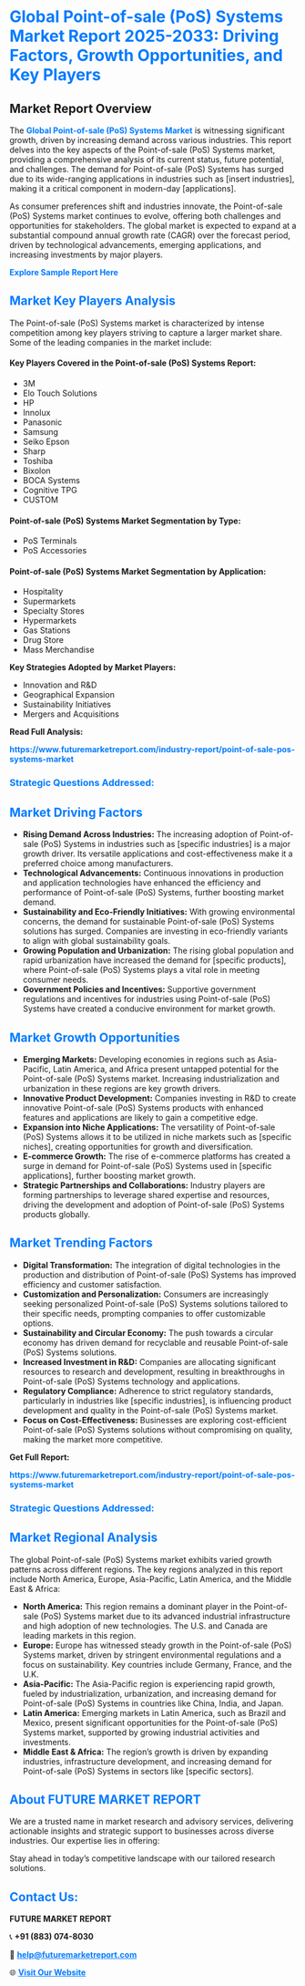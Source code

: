 <h1 style="color: #007BFF;">Global Point-of-sale (PoS) Systems Market Report 2025-2033: Driving Factors, Growth Opportunities, and Key Players</h1>

<section id="overview">
<h2>Market Report Overview</h2>
<p>The <a href="https://www.futuremarketreport.com/industry-report/point-of-sale-pos-systems-market" style="color: #007BFF; text-decoration: none;"><strong>Global Point-of-sale (PoS) Systems Market</strong></a> is witnessing significant growth, driven by increasing demand across various industries. This report delves into the key aspects of the Point-of-sale (PoS) Systems market, providing a comprehensive analysis of its current status, future potential, and challenges. The demand for Point-of-sale (PoS) Systems has surged due to its wide-ranging applications in industries such as [insert industries], making it a critical component in modern-day [applications].</p>
<p>As consumer preferences shift and industries innovate, the Point-of-sale (PoS) Systems market continues to evolve, offering both challenges and opportunities for stakeholders. The global market is expected to expand at a substantial compound annual growth rate (CAGR) over the forecast period, driven by technological advancements, emerging applications, and increasing investments by major players.</p>
</section>

<section id="overview">
<p><a href="https://www.futuremarketreport.com/request-sample/reportId=51010" style="color: #007BFF; text-decoration: none;"><strong>Explore Sample Report Here</strong></a></p>
</section>

<section id="key-players">
<h2 style="color: #007BFF;">Market Key Players Analysis</h2>
<p>The Point-of-sale (PoS) Systems market is characterized by intense competition among key players striving to capture a larger market share. Some of the leading companies in the market include:</p>
<h4>Key Players Covered in the Point-of-sale (PoS) Systems Report:</h4>
<ul><li>3M</li><li>Elo Touch Solutions</li><li>HP</li><li>Innolux</li><li>Panasonic</li><li>Samsung</li><li>Seiko Epson</li><li>Sharp</li><li>Toshiba</li><li>Bixolon</li><li>BOCA Systems</li><li>Cognitive TPG</li><li>CUSTOM</li></ul>
<h4>Point-of-sale (PoS) Systems Market Segmentation by Type:</h4>
<ul><li>PoS Terminals</li><li>PoS Accessories</li></ul>

<h4>Point-of-sale (PoS) Systems Market Segmentation by Application:</h4>
<ul><li>Hospitality</li><li>Supermarkets</li><li>Specialty Stores</li><li>Hypermarkets</li><li>Gas Stations</li><li>Drug Store</li><li>Mass Merchandise</li></ul>
<p><strong>Key Strategies Adopted by Market Players:</strong></p>
<ul>
<li>Innovation and R&D</li>
<li>Geographical Expansion</li>
<li>Sustainability Initiatives</li>
<li>Mergers and Acquisitions</li>
</ul>
</section>

<section>
<p><strong>Read Full Analysis: </strong></p><a href="https://www.futuremarketreport.com/industry-report/point-of-sale-pos-systems-market" style="color: #007BFF; text-decoration: none;"><strong>https://www.futuremarketreport.com/industry-report/point-of-sale-pos-systems-market</strong></a>
<h3 style="color: #007BFF;">Strategic Questions Addressed:</h3>
</section>

<section id="driving-factors">
<h2 style="color: #007BFF;">Market Driving Factors</h2>
<ul>
<li><strong>Rising Demand Across Industries:</strong> The increasing adoption of Point-of-sale (PoS) Systems in industries such as [specific industries] is a major growth driver. Its versatile applications and cost-effectiveness make it a preferred choice among manufacturers.</li>
<li><strong>Technological Advancements:</strong> Continuous innovations in production and application technologies have enhanced the efficiency and performance of Point-of-sale (PoS) Systems, further boosting market demand.</li>
<li><strong>Sustainability and Eco-Friendly Initiatives:</strong> With growing environmental concerns, the demand for sustainable Point-of-sale (PoS) Systems solutions has surged. Companies are investing in eco-friendly variants to align with global sustainability goals.</li>
<li><strong>Growing Population and Urbanization:</strong> The rising global population and rapid urbanization have increased the demand for [specific products], where Point-of-sale (PoS) Systems plays a vital role in meeting consumer needs.</li>
<li><strong>Government Policies and Incentives:</strong> Supportive government regulations and incentives for industries using Point-of-sale (PoS) Systems have created a conducive environment for market growth.</li>
</ul>
</section>

<section id="growth-opportunities">
<h2 style="color: #007BFF;">Market Growth Opportunities</h2>
<ul>
<li><strong>Emerging Markets:</strong> Developing economies in regions such as Asia-Pacific, Latin America, and Africa present untapped potential for the Point-of-sale (PoS) Systems market. Increasing industrialization and urbanization in these regions are key growth drivers.</li>
<li><strong>Innovative Product Development:</strong> Companies investing in R&D to create innovative Point-of-sale (PoS) Systems products with enhanced features and applications are likely to gain a competitive edge.</li>
<li><strong>Expansion into Niche Applications:</strong> The versatility of Point-of-sale (PoS) Systems allows it to be utilized in niche markets such as [specific niches], creating opportunities for growth and diversification.</li>
<li><strong>E-commerce Growth:</strong> The rise of e-commerce platforms has created a surge in demand for Point-of-sale (PoS) Systems used in [specific applications], further boosting market growth.</li>
<li><strong>Strategic Partnerships and Collaborations:</strong> Industry players are forming partnerships to leverage shared expertise and resources, driving the development and adoption of Point-of-sale (PoS) Systems products globally.</li>
</ul>
</section>

<section id="trending-factors">
<h2 style="color: #007BFF;">Market Trending Factors</h2>
<ul>
<li><strong>Digital Transformation:</strong> The integration of digital technologies in the production and distribution of Point-of-sale (PoS) Systems has improved efficiency and customer satisfaction.</li>
<li><strong>Customization and Personalization:</strong> Consumers are increasingly seeking personalized Point-of-sale (PoS) Systems solutions tailored to their specific needs, prompting companies to offer customizable options.</li>
<li><strong>Sustainability and Circular Economy:</strong> The push towards a circular economy has driven demand for recyclable and reusable Point-of-sale (PoS) Systems solutions.</li>
<li><strong>Increased Investment in R&D:</strong> Companies are allocating significant resources to research and development, resulting in breakthroughs in Point-of-sale (PoS) Systems technology and applications.</li>
<li><strong>Regulatory Compliance:</strong> Adherence to strict regulatory standards, particularly in industries like [specific industries], is influencing product development and quality in the Point-of-sale (PoS) Systems market.</li>
<li><strong>Focus on Cost-Effectiveness:</strong> Businesses are exploring cost-efficient Point-of-sale (PoS) Systems solutions without compromising on quality, making the market more competitive.</li>
</ul>
</section>

<section>
<p><strong>Get Full Report: </strong></p><a href="https://www.futuremarketreport.com/industry-report/point-of-sale-pos-systems-market" style="color: #007BFF; text-decoration: none;"><strong>https://www.futuremarketreport.com/industry-report/point-of-sale-pos-systems-market</strong></a>
<h3 style="color: #007BFF;">Strategic Questions Addressed:</h3>
</section>


<section id="regional-analysis">
<h2 style="color: #007BFF;">Market Regional Analysis</h2>
<p>The global Point-of-sale (PoS) Systems market exhibits varied growth patterns across different regions. The key regions analyzed in this report include North America, Europe, Asia-Pacific, Latin America, and the Middle East & Africa:</p>
<ul>
<li><strong>North America:</strong> This region remains a dominant player in the Point-of-sale (PoS) Systems market due to its advanced industrial infrastructure and high adoption of new technologies. The U.S. and Canada are leading markets in this region.</li>
<li><strong>Europe:</strong> Europe has witnessed steady growth in the Point-of-sale (PoS) Systems market, driven by stringent environmental regulations and a focus on sustainability. Key countries include Germany, France, and the U.K.</li>
<li><strong>Asia-Pacific:</strong> The Asia-Pacific region is experiencing rapid growth, fueled by industrialization, urbanization, and increasing demand for Point-of-sale (PoS) Systems in countries like China, India, and Japan.</li>
<li><strong>Latin America:</strong> Emerging markets in Latin America, such as Brazil and Mexico, present significant opportunities for the Point-of-sale (PoS) Systems market, supported by growing industrial activities and investments.</li>
<li><strong>Middle East & Africa:</strong> The region’s growth is driven by expanding industries, infrastructure development, and increasing demand for Point-of-sale (PoS) Systems in sectors like [specific sectors].</li>
</ul>
</section>

<footer>
<h2 style="color: #007BFF;">About FUTURE MARKET REPORT</h2>
<p>We are a trusted name in market research and advisory services, delivering actionable insights and strategic support to businesses across diverse industries. Our expertise lies in offering:</p>

<p>Stay ahead in today’s competitive landscape with our tailored research solutions.</p>

<h2 style="color: #007BFF;">Contact Us:</h2>
<p><strong>FUTURE MARKET REPORT</strong></p>
<p>📞 <strong>+91 (883) 074-8030</strong></p>
<p>📧 <strong><a href="mailto:help@futuremarketreport.com" style="color: #007BFF;">help@futuremarketreport.com</a></strong></p>
<p>🌐 <strong><a href="https://www.futuremarketreport.com/" style="color: #007BFF;">Visit Our Website</a></strong></p>
</footer>